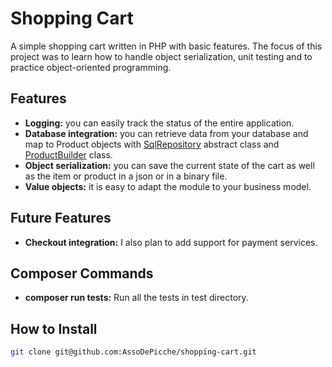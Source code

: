 # Shopping Cart

A simple shopping cart written in PHP with basic features. The focus of this project was to learn how to handle object serialization, unit testing and to practice object-oriented programming.

## Features

- **Logging:** you can easily track the status of the entire application.
- **Database integration:** you can retrieve data from your database and map to Product objects with [SqlRepository](src/database/repository/SqlRepository.php) abstract class and [ProductBuilder](src/cart/builder/ProductBuilder.php) class.
- **Object serialization:** you can save the current state of the cart as well as the item or product in a json or in a binary file.
- **Value objects:** it is easy to adapt the module to your business model.

## Future Features

- **Checkout integration:** I also plan to add support for payment services.

## Composer Commands

- **composer run tests:** Run all the tests in test directory.

## How to Install

```bash
git clone git@github.com:AssoDePicche/shopping-cart.git
```
